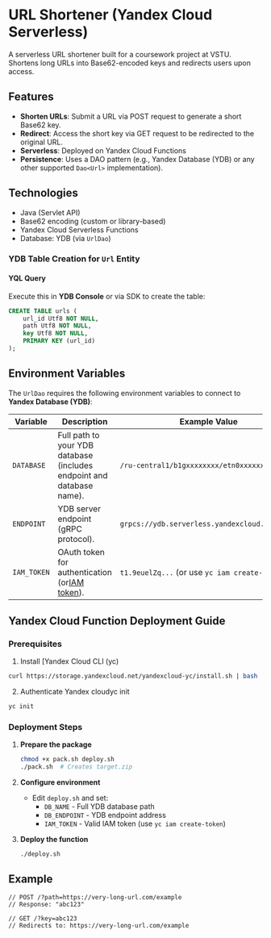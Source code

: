 # URL Shortener (Yandex Cloud Serverless)

A serverless URL shortener built for a coursework project at VSTU. Shortens long URLs into Base62-encoded keys and redirects users upon access.

## Features

* **Shorten URLs**: Submit a URL via POST request to generate a short Base62 key.
* **Redirect**: Access the short key via GET request to be redirected to the original URL.
* **Serverless**: Deployed on Yandex Cloud Functions
* **Persistence**: Uses a DAO pattern (e.g., Yandex Database (YDB) or any other supported `Dao<Url>` implementation).

## Technologies

* Java (Servlet API)
* Base62 encoding (custom or library-based)
* Yandex Cloud Serverless Functions
* Database: YDB (via `UrlDao`)

### YDB Table Creation for `Url` Entity

#### YQL Query

Execute this in **YDB Console** or via SDK to create the table:

```sql
CREATE TABLE urls (
    url_id Utf8 NOT NULL,
    path Utf8 NOT NULL,
    key Utf8 NOT NULL,
    PRIMARY KEY (url_id)
);
```

## Environment Variables

The `UrlDao` requires the following environment variables to connect to **Yandex Database (YDB)**:


| Variable    | Description                                                                                                        | Example Value                                  |
| ----------- | ------------------------------------------------------------------------------------------------------------------ | ---------------------------------------------- |
| `DATABASE`  | Full path to your YDB database (includes endpoint and database name).                                              | `/ru-central1/b1gxxxxxxxx/etn0xxxxxxxx`        |
| `ENDPOINT`  | YDB server endpoint (gRPC protocol).                                                                               | `grpcs://ydb.serverless.yandexcloud.net:2135`  |
| `IAM_TOKEN` | OAuth token for authentication (or[IAM token](https://cloud.yandex.ru/docs/iam/concepts/authorization/iam-token)). | `t1.9euelZq...` (or use `yc iam create-token`) |

## Yandex Cloud Function Deployment Guide

### Prerequisites

1. Install [Yandex Cloud CLI (yc)

```bash
curl https://storage.yandexcloud.net/yandexcloud-yc/install.sh | bash
```

2. Authenticate Yandex cloudyc init

```bash
yc init
```

### Deployment Steps

1. **Prepare the package**

   ```bash
   chmod +x pack.sh deploy.sh
   ./pack.sh  # Creates target.zip
   ```
2. **Configure environment**

   * Edit `deploy.sh` and set:
     * `DB_NAME` - Full YDB database path
     * `DB_ENDPOINT` - YDB endpoint address
     * `IAM_TOKEN` - Valid IAM token (use `yc iam create-token`)
3. **Deploy the function**

   ```
   ./deploy.sh
   ```

## Example

```
// POST /?path=https://very-long-url.com/example  
// Response: "abc123"  

// GET /?key=abc123  
// Redirects to: https://very-long-url.com/example  
```
